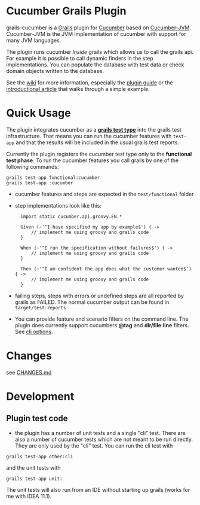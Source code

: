 # Cucumber Grails Plugin #

grails-cucumber is a [Grails][] plugin for [Cucumber][] based on [Cucumber-JVM][]. Cucumber-JVM
is the JVM implementation of cucumber with support for many JVM languages.

The plugin runs cucumber *inside* grails which allows us to call the grails api. For example it is possible
to call dynamic finders in the step implementations. You can populate the database with test data or check
domain objects written to the database.

See the [wiki][github wiki]  for more information, especially the [plugin guide][] or the
[introductional  article][article] that walks through a simple example.

[grails]: http://grails.org
[cucumber]: http://cukes.info
[cucumber-jvm]: https://github.com/cucumber/cucumber-jvm
[github wiki]: https://github.com/hauner/grails-cucumber/wiki
[plugin guide]: https://github.com/hauner/grails-cucumber/wiki/Plugin-Guide
[article geb]: https://github.com/hauner/grails-cucumber/wiki/Testing-Grails-with-Cucumber-and-Geb
[article]: https://github.com/hauner/grails-cucumber/wiki/Automating-Specification-with-Cucumber-and-Grails

# Quick Usage #

The plugin integrates cucumber as a [**grails test type**][grails testtype] into the grails test infrastructure.
That means you can run the cucumber features with `test-app` and that the results will be included in the usual
grails test reports.

Currently the plugin registers the cucumber test type only to the **functional test phase**. To run
the cucumber features you call grails by one of the following commands:

	grails test-app functional:cucumber
	grails test-app :cucumber

* cucumber features and steps are expected in the `test/functional` folder
* step implementations look like this:
 
	    import static cucumber.api.groovy.EN.*
	
	    Given (~'^I have specified my app by example$') { ->
	    	// implement me using groovy and grails code
	    }
	    
		When (~'^I run the specification without failures$') { ->
	    	// implement me using groovy and grails code
		}
		
		Then (~'^I am confident the app does what the customer wanted$') { ->
	    	// implement me using groovy and grails code
		}
	 
* failing steps, steps with errors or undefined steps are all reported by grails as FAILED. The normal cucumber
output can be found in `target/test-reports`

[grails testtype]: http://ldaley.com/post/615966534/custom-grails-test

* You can provide feature and scenario filters on the command line. The plugin does currently support cucumbers
**@tag** and  **dir/file:line** filters. See [cli options][plugin guide cli].

[plugin guide cli]: https://github.com/hauner/grails-cucumber/wiki/Plugin-Guide#runnigCli

# Changes #

see [CHANGES.md](https://github.com/hauner/grails-cucumber/blob/master/CHANGES.md)

# Development #

## Plugin test code ##

* the plugin has a number of unit tests and a single "cli" test. There are also a number of cucumber
tests which are not meant to be run directly. They are only used by the "cli" test. You can run the
cli test with

`grails test-app other:cli`

and the unit tests with

`grails test-app unit:`

The unit tests will also run from an IDE without starting up grails (works for me with IDEA 11.1).
